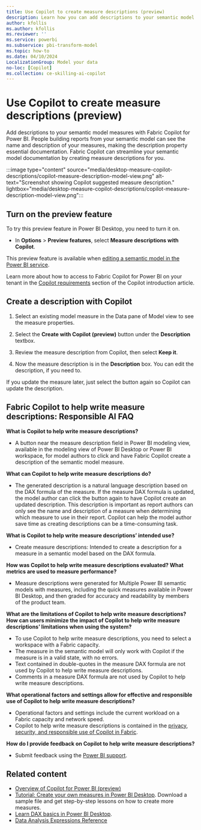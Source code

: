 ```yaml
---
title: Use Copilot to create measure descriptions (preview)
description: Learn how you can add descriptions to your semantic model measures with Fabric Copilot for Power BI.
author: kfollis
ms.author: kfollis
ms.reviewer: ''
ms.service: powerbi
ms.subservice: pbi-transform-model
ms.topic: how-to
ms.date: 04/10/2024
LocalizationGroup: Model your data
no-loc: [Copilot]
ms.collection: ce-skilling-ai-copilot
---
```

# Use Copilot to create measure descriptions (preview)

Add descriptions to your semantic model measures with Fabric Copilot for Power BI. People building reports from your semantic model can see the name and description of your measures, making the description property essential documentation. Fabric Copilot can streamline your semantic model documentation by creating measure descriptions for you.

:::image type="content" source="media/desktop-measure-copilot-descriptions/copilot-measure-description-model-view.png" alt-text="Screenshot showing Copilot suggested measure description." lightbox="media/desktop-measure-copilot-descriptions/copilot-measure-description-model-view.png":::

## Turn on the preview feature

To try this preview feature in Power BI Desktop, you need to turn it on. 

- In **Options** > **Preview features**, select **Measure descriptions with Copilot**.

This preview feature is available when [editing a semantic model in the Power BI service](service-edit-data-models.md).

Learn more about how to access to Fabric Copilot for Power BI on your tenant in the [Copilot requirements](../create-reports/copilot-introduction.md#copilot-requirements) section of the Copilot introduction article.

## Create a description with Copilot

1. Select an existing model measure in the Data pane of Model view to see the measure properties.  

1. Select the **Create with Copilot (preview)** button under the **Description** textbox.  

1. Review the measure description from Copilot, then select **Keep it**.  

1. Now the measure description is in the **Description** box. You can edit the description, if you need to.  

If you update the measure later, just select the button again so Copilot can update the description.

## Fabric Copilot to help write measure descriptions: Responsible AI FAQ

**What is Copilot to help write measure descriptions?**
- A button near the measure description field in Power BI modeling view, available in the modeling view of Power BI Desktop or Power BI workspace, for model authors to click and have Fabric Copilot create a description of the semantic model measure. 

**What can Copilot to help write measure descriptions do?**
- The generated description is a natural language description based on the DAX formula of the measure. If the measure DAX formula is updated, the model author can click the button again to have Copilot create an updated description. This description is important as report authors can only see the name and description of a measure when determining which measure to use in their report. Copilot can help the model author save time as creating descriptions can be a time-consuming task.

**What is Copilot to help write measure descriptions’ intended use?**
- Create measure descriptions: Intended to create a description for a measure in a semantic model based on the DAX formula. 

**How was Copilot to help write measure descriptions evaluated? What metrics are used to measure performance?**
- Measure descriptions were generated for Multiple Power BI semantic models with measures, including the quick measures available in Power BI Desktop, and then graded for accuracy and readability by members of the product team. 

**What are the limitations of Copilot to help write measure descriptions? How can users minimize the impact of Copilot to help write measure descriptions’ limitations when using the system?**
- To use Copilot to help write measure descriptions, you need to select a workspace with a Fabric capacity. 
- The measure in the semantic model will only work with Copilot if the measure is in a valid state, with no errors.
- Text contained in double-quotes in the measure DAX formula are not used by Copilot to help write measure descriptions.
- Comments in a measure DAX formula are not used by Copilot to help write measure descriptions.

**What operational factors and settings allow for effective and responsible use of Copilot to help write measure descriptions?**
- Operational factors and settings include the current workload on a Fabric capacity and network speed. 
- Copilot to help write measure descriptions is contained in the [privacy, security, and responsible use of Copilot in Fabric](/fabric/get-started/copilot-privacy-security).

**How do I provide feedback on Copilot to help write measure descriptions?**
- Submit feedback using the [Power BI support](/power-bi/support/). 


## Related content

- [Overview of Copilot for Power BI (preview)](../create-reports/copilot-introduction.md)
- [Tutorial: Create your own measures in Power BI Desktop](desktop-tutorial-create-measures.md). Download a sample file and get step-by-step lessons on how to create more measures.  
- [Learn DAX basics in Power BI Desktop](desktop-quickstart-learn-dax-basics.md). 
- [Data Analysis Expressions Reference](/dax/)
